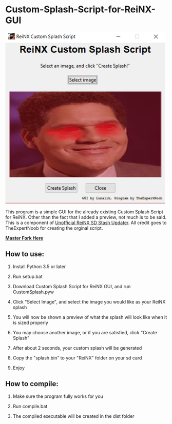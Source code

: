 # Custom-Splash-Script-for-ReiNX-GUI

![Preview](he.PNG?raw=true)

This program is a simple GUI for the already existing Custom Splash Script for ReiNX. Other than the fact that I added a preview, not much is to be said. This is a component of [Unofficial ReiNX SD Stash Updater](https://github.com/lunalik2/Unofficial-ReiNX-SD-Stash-Updater). All credit goes to TheExpertNoob for creating the orginal script.

**[Master Fork Here](https://github.com/TheExpertNoob/Custom-Splash-Script-for-ReiNX/tree/master)**

## How to use:
1. Install Python 3.5 or later

2. Run setup.bat

3. Download Custom Splash Script for ReiNX GUI, and run CustomSplash.pyw

4. Click "Select Image", and select the image you would like as your ReiNX splash

5. You will now be shown a preview of what the splash will look like when it is sized properly

6. You may choose another image, or if you are satisfied, click "Create Splash"

7. After about 2 seconds, your custom splash will be generated

8. Copy the "splash.bin" to your "ReiNX" folder on your sd card

9. Enjoy

## How to compile:
1. Make sure the program fully works for you

2. Run compile.bat

3. The compiled executable will be created in the dist folder

